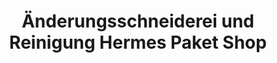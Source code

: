 ---
title: "Änderungsschneiderei und Reinigung Hermes Paket Shop"
url: /muenchen/aenderungsschneiderei-und-reinigung-hermes-paket-shop/
shop: Schneiderei
---